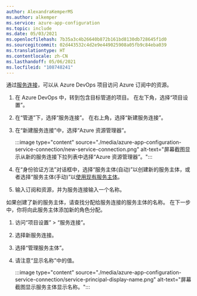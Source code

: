```yaml
---
author: AlexandraKemperMS
ms.author: alkemper
ms.service: azure-app-configuration
ms.topic: include
ms.date: 05/03/2021
ms.openlocfilehash: 7b35a3c4b26640b872b161bd8130db728645f1d0
ms.sourcegitcommit: 02d443532c4d2e9e449025908a05fb9c84eba039
ms.translationtype: HT
ms.contentlocale: zh-CN
ms.lasthandoff: 05/06/2021
ms.locfileid: "108748241"
---
```

通过[服务连接](/azure/devops/pipelines/library/service-endpoints)，可以从 Azure DevOps 项目访问 Azure 订阅中的资源。

1. 在 Azure DevOps 中，转到包含目标管道的项目。 在左下角，选择“项目设置”。
1. 在“管道”下，选择“服务连接”。 在右上角，选择“新建服务连接”。
1. 在“新建服务连接”中，选择“Azure 资源管理器”。

    :::image type="content" source="./media/azure-app-configuration-service-connection/new-service-connection.png" alt-text="屏幕截图显示从新的服务连接下拉列表中选择“Azure 资源管理器”。":::
1. 在“身份验证方法”对话框中，选择“服务主体(自动)”以创建新的服务主体，或者选择“服务主体(手动)”以[使用现有服务主体](/azure/devops/pipelines/library/connect-to-azure?view=azure-devops#use-spn&preserve-view=true)。
1. 输入订阅和资源，并为服务连接输入一个名称。

如果创建了新的服务主体，请查找分配给服务连接的服务主体的名称。 在下一步中，你将向此服务主体添加新的角色分配。

1. 访问“项目设置” > “服务连接”。
1. 选择新服务连接。
1. 选择“管理服务主体”。
1. 请注意“显示名称”中的值。

    :::image type="content" source="./media/azure-app-configuration-service-connection/service-principal-display-name.png" alt-text="屏幕截图显示服务主体显示名称。":::

